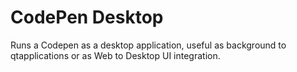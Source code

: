 # CodePen Desktop

Runs a Codepen as a desktop application, useful as background to qtapplications or as Web to Desktop UI integration.